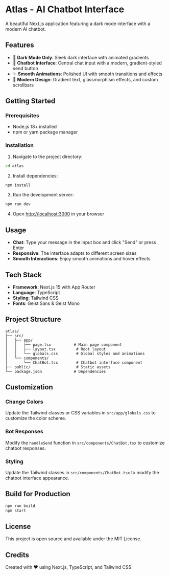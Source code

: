 # Atlas - AI Chatbot Interface

A beautiful Next.js application featuring a dark mode interface with a modern AI chatbot.

## Features

- 🌙 **Dark Mode Only**: Sleek dark interface with animated gradients
- 💬 **Chatbot Interface**: Central chat input with a modern, gradient-styled send button
- ✨ **Smooth Animations**: Polished UI with smooth transitions and effects
- 🎨 **Modern Design**: Gradient text, glassmorphism effects, and custom scrollbars

## Getting Started

### Prerequisites

- Node.js 18+ installed
- npm or yarn package manager

### Installation

1. Navigate to the project directory:
```bash
cd atlas
```

2. Install dependencies:
```bash
npm install
```

3. Run the development server:
```bash
npm run dev
```

4. Open [http://localhost:3000](http://localhost:3000) in your browser

## Usage

- **Chat**: Type your message in the input box and click "Send" or press Enter
- **Responsive**: The interface adapts to different screen sizes
- **Smooth Interactions**: Enjoy smooth animations and hover effects

## Tech Stack

- **Framework**: Next.js 15 with App Router
- **Language**: TypeScript
- **Styling**: Tailwind CSS
- **Fonts**: Geist Sans & Geist Mono

## Project Structure

```
atlas/
├── src/
│   ├── app/
│   │   ├── page.tsx          # Main page component
│   │   ├── layout.tsx         # Root layout
│   │   └── globals.css        # Global styles and animations
│   └── components/
│       └── ChatBot.tsx        # Chatbot interface component
├── public/                    # Static assets
└── package.json              # Dependencies
```

## Customization

### Change Colors

Update the Tailwind classes or CSS variables in `src/app/globals.css` to customize the color scheme.

### Bot Responses

Modify the `handleSend` function in `src/components/ChatBot.tsx` to customize chatbot responses.

### Styling

Update the Tailwind classes in `src/components/ChatBot.tsx` to modify the chatbot interface appearance.

## Build for Production

```bash
npm run build
npm start
```

## License

This project is open source and available under the MIT License.

## Credits

Created with ❤️ using Next.js, TypeScript, and Tailwind CSS
